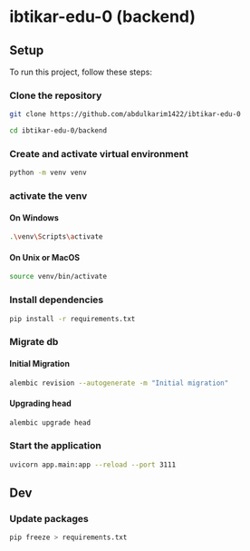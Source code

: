 # ibtikar-edu-0 (backend)

## Setup
To run this project, follow these steps:

### Clone the repository
```bash
git clone https://github.com/abdulkarim1422/ibtikar-edu-0
```
```bash
cd ibtikar-edu-0/backend
```

### Create and activate virtual environment
```bash
python -m venv venv
```
### activate the venv
#### On Windows
```bash
.\venv\Scripts\activate
```
#### On Unix or MacOS
```bash
source venv/bin/activate
```

### Install dependencies
```bash
pip install -r requirements.txt
```


### Migrate db
#### Initial Migration
```bash
alembic revision --autogenerate -m "Initial migration"
```
#### Upgrading head
```bash
alembic upgrade head
```

### Start the application
```bash
uvicorn app.main:app --reload --port 3111
```


## Dev
### Update packages
```bash
pip freeze > requirements.txt
```

